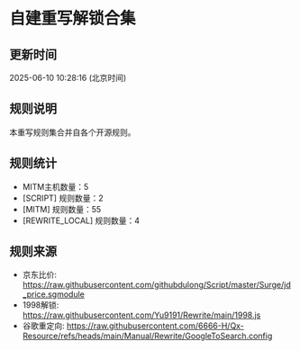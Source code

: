 # 自建重写解锁合集

## 更新时间
2025-06-10 10:28:16 (北京时间)

## 规则说明
本重写规则集合并自各个开源规则。

## 规则统计
- MITM主机数量：5
- [SCRIPT] 规则数量：2
- [MITM] 规则数量：55
- [REWRITE_LOCAL] 规则数量：4


## 规则来源
- 京东比价: https://raw.githubusercontent.com/githubdulong/Script/master/Surge/jd_price.sgmodule
- 1998解锁: https://raw.githubusercontent.com/Yu9191/Rewrite/main/1998.js
- 谷歌重定向: https://raw.githubusercontent.com/6666-H/Qx-Resource/refs/heads/main/Manual/Rewrite/GoogleToSearch.config
